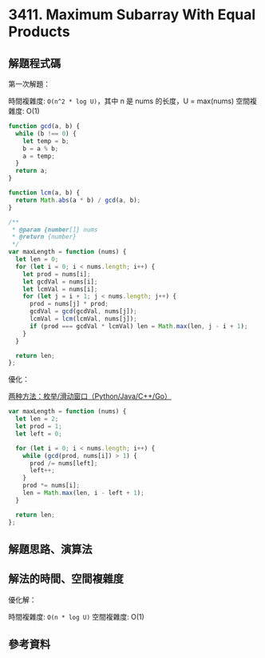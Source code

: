# 3411. Maximum Subarray With Equal Products

## 解題程式碼

第一次解題：

時間複雜度: `O(n^2 * log U)`，其中 n 是 nums 的长度，U = max(nums)
空間複雜度: O(1)

```javascript
function gcd(a, b) {
  while (b !== 0) {
    let temp = b;
    b = a % b;
    a = temp;
  }
  return a;
}

function lcm(a, b) {
  return Math.abs(a * b) / gcd(a, b);
}

/**
 * @param {number[]} nums
 * @return {number}
 */
var maxLength = function (nums) {
  let len = 0;
  for (let i = 0; i < nums.length; i++) {
    let prod = nums[i];
    let gcdVal = nums[i];
    let lcmVal = nums[i];
    for (let j = i + 1; j < nums.length; j++) {
      prod = nums[j] * prod;
      gcdVal = gcd(gcdVal, nums[j]);
      lcmVal = lcm(lcmVal, nums[j]);
      if (prod === gcdVal * lcmVal) len = Math.max(len, j - i + 1);
    }
  }

  return len;
};
```

優化：

[两种方法：枚举/滑动窗口（Python/Java/C++/Go）](https://leetcode.cn/problems/maximum-subarray-with-equal-products/solutions/3039079/mei-ju-ti-qian-tui-chu-xun-huan-pythonja-a21k/)

```javascript
var maxLength = function (nums) {
  let len = 2;
  let prod = 1;
  let left = 0;

  for (let i = 0; i < nums.length; i++) {
    while (gcd(prod, nums[i]) > 1) {
      prod /= nums[left];
      left++;
    }
    prod *= nums[i];
    len = Math.max(len, i - left + 1);
  }

  return len;
};
```

## 解題思路、演算法

## 解法的時間、空間複雜度

優化解：

時間複雜度: `O(n * log U)`
空間複雜度: O(1)

## 參考資料
